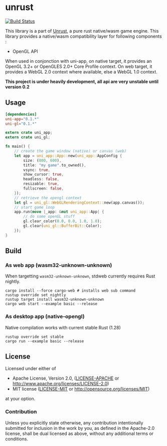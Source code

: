 # unrust

[![Build Status](https://travis-ci.org/unrust/uni-gl.svg?branch=master)](https://travis-ci.org/unrust/uni-gl)

This library is a part of [Unrust](https://github.com/unrust/unrust), a pure rust native/wasm game engine.
This library provides a native/wasm compatibility layer for following components :
* OpenGL API

When used in conjonction with uni-app, on native target, it provides an OpenGL 3.2+ or OpenGLES 2.0+ Core Profile context.
On web target, it provides a WebGL 2.0 context where available, else a WebGL 1.0 context.

**This project is under heavily development, all api are very unstable until version 0.2**

## Usage 

```toml
[dependencies]
uni-app="0.1.*"
uni-gl="0.1.*"
```

```rust
extern crate uni_app;
extern crate uni_gl;

fn main() {
    // create the game window (native) or canvas (web)
    let app = uni_app::App::new(uni_app::AppConfig {
        size: (800, 600),
        title: "my game".to_owned(),
        vsync: true,
        show_cursor: true,
        headless: false,
        resizable: true,
        fullscreen: false,
    });
    // retrieve the opengl context
    let gl = uni_gl::WebGLRenderingContext::new(app.canvas());
    // start game loop
    app.run(move |_app: &mut uni_app::App| {
        // do some openGL stuff
        gl.clear_color(0.0, 0.0, 1.0, 1.0);
        gl.clear(uni_gl::BufferBit::Color);
    });
}
```

## Build

### As web app (wasm32-unknown-unknown)


When targetting `wasm32-unknown-unknown`, stdweb currently requires Rust nightly.

```
cargo install --force cargo-web # installs web sub command
rustup override set nightly
rustup target install wasm32-unknown-unknown
cargo web start --example basic --release
```

### As desktop app (native-opengl)

Native compilation works with current stable Rust (1.28)

```
rustup override set stable
cargo run --example basic --release
```

## License

Licensed under either of

 * Apache License, Version 2.0, ([LICENSE-APACHE](LICENSE-APACHE) or http://www.apache.org/licenses/LICENSE-2.0)
 * MIT license ([LICENSE-MIT](LICENSE-MIT) or http://opensource.org/licenses/MIT)

at your option.

### Contribution

Unless you explicitly state otherwise, any contribution intentionally submitted
for inclusion in the work by you, as defined in the Apache-2.0 license, shall be dual licensed as above, without any
additional terms or conditions.

